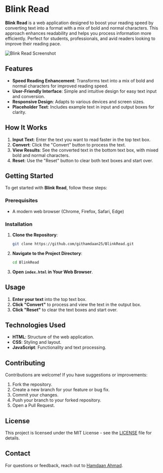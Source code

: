 # Blink Read

**Blink Read** is a web application designed to boost your reading speed by converting text into a format with a mix of bold and normal characters. This approach enhances readability and helps you process information more efficiently. Perfect for students, professionals, and avid readers looking to improve their reading pace.

![Blink Read Screenshot](link-to-screenshot-image) <!-- Add a screenshot of your app here -->

## Features

- **Speed Reading Enhancement**: Transforms text into a mix of bold and normal characters for improved reading speed.
- **User-Friendly Interface**: Simple and intuitive design for easy text input and conversion.
- **Responsive Design**: Adapts to various devices and screen sizes.
- **Placeholder Text**: Includes example text in input and output boxes for clarity.

## How It Works

1. **Input Text**: Enter the text you want to read faster in the top text box.
2. **Convert**: Click the "Convert" button to process the text.
3. **View Results**: See the converted text in the bottom text box, with mixed bold and normal characters.
4. **Reset**: Use the "Reset" button to clear both text boxes and start over.

## Getting Started

To get started with **Blink Read**, follow these steps:

### Prerequisites

- A modern web browser (Chrome, Firefox, Safari, Edge)

### Installation

1. **Clone the Repository**:
    ```bash
    git clone https://github.com/githamdaan25/BlinkRead.git
    ```
2. **Navigate to the Project Directory**:
    ```bash
    cd BlinkRead
    ```
3. **Open `index.html` in Your Web Browser**.

## Usage

1. **Enter your text** into the top text box.
2. **Click "Convert"** to process and view the text in the output box.
3. **Click "Reset"** to clear the text boxes and start over.

## Technologies Used

- **HTML**: Structure of the web application.
- **CSS**: Styling and layout.
- **JavaScript**: Functionality and text processing.

## Contributing

Contributions are welcome! If you have suggestions or improvements:

1. Fork the repository.
2. Create a new branch for your feature or bug fix.
3. Commit your changes.
4. Push your branch to your forked repository.
5. Open a Pull Request.

## License

This project is licensed under the MIT License - see the [LICENSE](LICENSE) file for details.

## Contact

For questions or feedback, reach out to [Hamdaan Ahmad](mailto:your-email@example.com).
